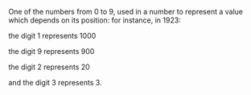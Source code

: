 One of the numbers from 0 to 9, used in a number to represent a value
which depends on its position: for instance, in 1923:

the digit 1 represents 1000

the digit 9 represents 900

the digit 2 represents 20

and the digit 3 represents 3.
